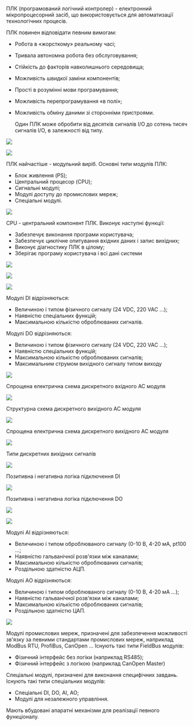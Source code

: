 ПЛК (програмований логічний контролер) - електронний мікропроцесорний засіб, що використовується для автоматизації технологічних процесів.

ПЛК повинен відповідати певним вимогам:

- Робота в «жорсткому» реальному часі;

- Тривала автономна робота без обслуговування;

- Стійкість до факторів навколишнього середовища;

- Можливість швидкої заміни компонентів;

- Прості в розумінні мови програмування;

- Можливість перепрограмування «в полі»;

- Можливість обміну даними зі сторонніми пристроями.

  Один ПЛК може обробити від десятків сигналів I/O до сотень тисяч сигналів I/O, в залежності від типу.

![](media/10_04.jpg)

![](media/10_05.jpg)



ПЛК найчастіше - модульний виріб. Основні типи модулів ПЛК:

- Блок живлення (PS);
- Центральний процесор (CPU);
- Сигнальні модулі;
- Модулі доступу до промислових мереж;
- Спеціальні модулі.

![](media/10_06.jpg)



CPU - центральний компонент ПЛК. Виконує наступні функції:

- Забезпечує виконання програми користувача;
- Забезпечує циклічне опитування вхідних даних і запис вихідних;
- Виконує діагностику ПЛК в цілому;
- Зберігає програму користувача і всі дані системи

![](media/10_07.jpg)

![](media/10_08.jpg)

![](media/10_09.jpg)



Модулі DI відрізняються:

- Величиною і типом фізичного сигналу (24 VDC, 220 VAC ...);
- Наявністю спеціальних функцій;
- Максимальною кількістю оброблюваних сигналів.

Модулі DO відрізняються:

- Величиною і типом фізичного сигналу (24 VDC, 220 VAC ...);
- Наявністю спеціальних функцій;
- Максимальною кількістю оброблюваних сигналів;
- Максимальним струмом вихідного сигналу
  типом виходу

![](media/10_11.jpg)



Спрощена електрична схема дискретного вхідного АС модуля

![](media/10_12.jpg)



Структурна схема дискретного вихідного АС модуля

![](media/10_13.jpg)



Спрощена електрична схема дискретного вихідного АС модуля

![](media/10_14.jpg)



Типи дискретних вихідних сигналів

![](media/10_15.jpg)



Позитивна і негативна логіка підключення DI

![](media/10_16.jpg)



Позитивна і негативна логіка підключення DO

![](media/10_17.jpg)

![](media/10_18.jpg)



Модулі АI відрізняються:

- Величиною і типом оброблюваного сигналу (0-10 В, 4-20 мА, pt100 ...;
- Наявністю гальванічної розв'язки між каналами;
- Максимальною кількістю оброблюваних сигналів;
- Роздільною здатністю АЦП.

Модулі АO відрізняються:

- Величиною і типом оброблюваного сигналу (0-10 В, 4-20 мА ...);
- Наявністю гальванічної розв'язки між каналами;
- Максимальною кількістю оброблюваних сигналів;
- Роздільною здатністю ЦАП.

![](media/10_20.jpg)

Модулі промислових мереж, призначені для забезпечення можливості зв'язку за певними стандартами промислових мереж, наприклад ModBus RTU, ProfiBus, CanOpen ...
Існують такі типи FieldBus модулів:

- Фізичний інтерфейс без логіки (наприклад RS485);
- Фізичний інтерфейс з логікою (наприклад CanOpen Master)

Спеціальні модулі, призначені для виконання специфічних завдань.
Існують такі типи спеціальних модулів:

- Спеціальні DI, DO, AI, AO;
- Модулі для незалежного управління.

Мають вбудовані апаратні механізми для реалізації певного функціоналу.
